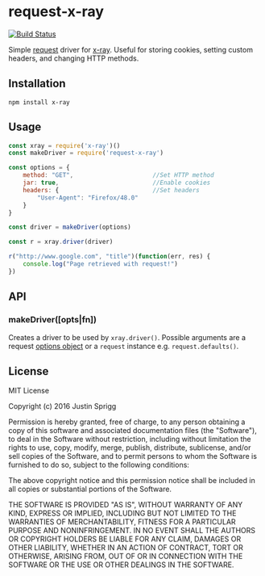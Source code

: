 # request-x-ray
[![Build Status](https://travis-ci.org/Crazometer/request-x-ray.svg?branch=master)](https://travis-ci.org/Crazometer/request-x-ray)

Simple [request](https://github.com/request/request) driver for [x-ray](https://github.com/lapwinglabs/x-ray). Useful for storing cookies, setting custom headers, and changing HTTP methods.

## Installation

```
npm install x-ray
```

## Usage

```js
const xray = require('x-ray')()
const makeDriver = require('request-x-ray')

const options = {
	method: "GET", 						//Set HTTP method
	jar: true, 							//Enable cookies
	headers: {							//Set headers
		"User-Agent": "Firefox/48.0"
	}
}

const driver = makeDriver(options)

const r = xray.driver(driver)

r("http://www.google.com", "title")(function(err, res) {
	console.log("Page retrieved with request!")
})
```
## API

### makeDriver([opts|fn])

Creates a driver to be used by `xray.driver()`. Possible arguments are a request [options object](https://github.com/request/request#requestoptions-callback) or a `request` instance e.g. `request.defaults()`.

## License

MIT License

Copyright (c) 2016 Justin Sprigg

Permission is hereby granted, free of charge, to any person obtaining a copy
of this software and associated documentation files (the "Software"), to deal
in the Software without restriction, including without limitation the rights
to use, copy, modify, merge, publish, distribute, sublicense, and/or sell
copies of the Software, and to permit persons to whom the Software is
furnished to do so, subject to the following conditions:

The above copyright notice and this permission notice shall be included in all
copies or substantial portions of the Software.

THE SOFTWARE IS PROVIDED "AS IS", WITHOUT WARRANTY OF ANY KIND, EXPRESS OR
IMPLIED, INCLUDING BUT NOT LIMITED TO THE WARRANTIES OF MERCHANTABILITY,
FITNESS FOR A PARTICULAR PURPOSE AND NONINFRINGEMENT. IN NO EVENT SHALL THE
AUTHORS OR COPYRIGHT HOLDERS BE LIABLE FOR ANY CLAIM, DAMAGES OR OTHER
LIABILITY, WHETHER IN AN ACTION OF CONTRACT, TORT OR OTHERWISE, ARISING FROM,
OUT OF OR IN CONNECTION WITH THE SOFTWARE OR THE USE OR OTHER DEALINGS IN THE
SOFTWARE.